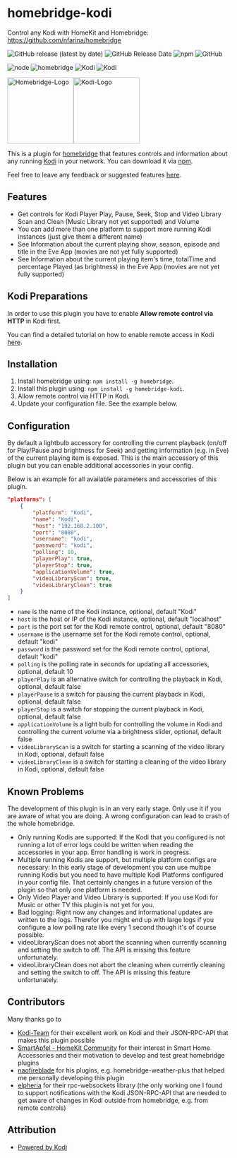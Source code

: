 # homebridge-kodi
Control any Kodi with HomeKit and Homebridge: https://github.com/nfarina/homebridge

![GitHub release (latest by date)](https://img.shields.io/github/v/release/DeutscheMark/homebridge-kodi?style=flat-square)
![GitHub Release Date](https://img.shields.io/github/release-date/DeutscheMark/homebridge-kodi?style=flat-square)
![npm](https://img.shields.io/npm/dt/homebridge-kodi?style=flat-square)
![GitHub](https://img.shields.io/github/license/DeutscheMark/homebridge-kodi?style=flat-square)

![node](https://img.shields.io/node/v/homebridge-kodi?style=flat-square)
![homebridge](https://img.shields.io/badge/homebridge->=0.4.50-green?style=flat-squared)
![Kodi](https://img.shields.io/badge/Minimum%20Kodi%20Version-12.0%20(Frodo)-informational?style=flat-squared)
![Kodi](https://img.shields.io/badge/Latest%20Kodi%20Version-18.4%20(Leia)-informational?style=flat-squared)

<img src= "https://user-images.githubusercontent.com/19808920/58770949-bd9c7900-857f-11e9-8558-5dfaffddffda.png" alt="Homebridge-Logo" width="150"><img src="https://upload.wikimedia.org/wikipedia/commons/2/25/Kodi-logo-Thumbnail-light-transparent.png" alt="Kodi-Logo" width="150">

This is a plugin for [homebridge](https://github.com/nfarina/homebridge) that features controls and information about any running [Kodi](https://kodi.tv) in your network.
You can download it via [npm](https://www.npmjs.com/package/homebridge-kodi).

Feel free to leave any feedback or suggested features [here](https://github.com/naofireblade/homebridge-homebridge-kodi/issues).

## Features
- Get controls for Kodi Player Play, Pause, Seek, Stop and Video Library Scan and Clean (Music Library not yet supported) and Volume
- You can add more than one platform to support more running Kodi instances (just give them a different name)
- See Information about the current playing show, season, episode and title in the Eve App (movies are not yet fully supported)
- See Information about the current playing item's time, totalTime and percentage Played (as brightness) in the Eve App (movies are not yet fully supported)

## Kodi Preparations

In order to use this plugin you have to enable **Allow remote control via HTTP** in Kodi first.

You can find a detailed tutorial on how to enable remote access in Kodi [here](https://www.addictivetips.com/media-streaming/kodi/control-kodi-internet-web-interface/).

## Installation

1. Install homebridge using: `npm install -g homebridge`.
2. Install this plugin using: `npm install -g homebridge-kodi`.
3. Allow remote control via HTTP in Kodi.
4. Update your configuration file. See the example below.

## Configuration

By default a lightbulb accessory for controlling the current playback (on/off for Play/Pause and brightness for Seek) and getting information (e.g. in Eve) of the current playing item is exposed. This is the main accessory of this plugin but you can enable additional accessories in your config.

Below is an example for all available parameters and accessories of this plugin.

```json
"platforms": [
    {
        "platform": "Kodi",
        "name": "Kodi",
        "host": "192.168.2.100",
        "port": "8080",
        "username": "kodi",
        "password": "kodi",
        "polling": 10,
        "playerPlay": true,
        "playerStop": true,
        "applicationVolume": true,
        "videoLibraryScan": true,
        "videoLibraryClean": true
    }
]
```

* `name` is the name of the Kodi instance, optional, default "Kodi"
* `host` is the host or IP of the Kodi instance, optional, default "localhost"
* `port` is the port set for the Kodi remote control, optional, default "8080"
* `username` is the username set for the Kodi remote control, optional, default "kodi"
* `password` is the password set for the Kodi remote control, optional, default "kodi"
* `polling` is the polling rate in seconds for updating all accessories, optional, default 10
* `playerPlay` is an alternative switch for controlling the playback in Kodi, optional, default false
* `playerPause` is a switch for pausing the current playback in Kodi, optional, default false
* `playerStop` is a switch for stopping the current playback in Kodi, optional, default false
* `applicationVolume` is a light bulb for controlling the volume in Kodi and controlling the current volume via a brightness slider, optional, default false
* `videoLibraryScan` is a switch for starting a scanning of the video library in Kodi, optional, default false
* `videoLibraryClean` is a switch for starting a cleaning of the video library in Kodi, optional, default false

## Known Problems

The development of this plugin is in an very early stage. Only use it if you are aware of what you are doing. A wrong configuration can lead to crash of the whole homebridge.

- Only running Kodis are supported: If the Kodi that you configured is not running a lot of error logs could be written when reading the accessories in your app. Error handling is work in progress.
- Multiple running Kodis are support, but multiple platform configs are necessary: In this early stage of development you can use multipe running Kodis but you need to have multiple Kodi Platforms configured in your config file. That certainly changes in a future version of the plugin so that only one platform is needed.
- Only Video Player and Video Library is supported: If you use Kodi for Music or other TV this plugin is not yet for you.
- Bad logging: Right now any changes and informational updates are written to the logs. Therefor you might end up with large logs if you configure a low polling rate like every 1 second though it's of course possible.
- videoLibraryScan does not abort the scanning when currently scanning and setting the switch to off. The API is missing this feature unfortunately.
- videoLibraryClean does not abort the cleaning when currently cleaning and setting the switch to off. The API is missing this feature unfortunately.

## Contributors
Many thanks go to
- [Kodi-Team](https://kodi.tv) for their excellent work on Kodi and their JSON-RPC-API that makes this plugin possible
- [SmartApfel - HomeKit Community](necessary) for their interest in Smart Home Accessories and their motivation to develop and test great homebridge plugins
- [naofireblade](https://github.com/naofireblade) for his plugins, e.g. homebridge-weather-plus that helped me personally  developing this plugin
- [elpheria](https://github.com/elpheria) for their rpc-websockets library (the only working one I found to support notifications with the Kodi JSON-RPC-API that are needed to get aware of changes in Kodi outside from homebridge, e.g. from remote controls)

## Attribution
- [Powered by Kodi](https://kodi.tv)
